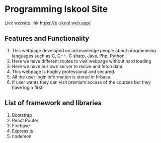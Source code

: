 # Programming Iskool Site

Live website link https://p-skool.web.app/

## Features and Functionality

1. This webpage developed on acknowledge people about programming languages such as C, C++, C sharp, Java, Php, Python.
2. Here we have different routes to visit webpage without hard loading
3. Here we have our own server to recive and fetch data.
4. This webpage is hoghly professional and secured.
5. All the user login information is stored in firbase.
6. If user wants they can visit premium access of the courses but they have login first.


## List of framework and libraries

1. Bootstrap
2. React Router
3. Firebase
4. Express.js
5. nodemon

